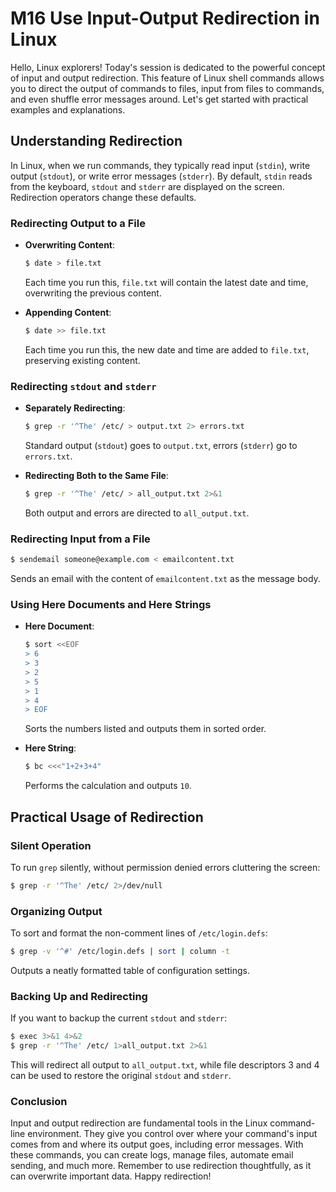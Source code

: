 # M16 Use Input-Output Redirection in Linux

Hello, Linux explorers! Today's session is dedicated to the powerful concept of input and output redirection. This feature of Linux shell commands allows you to direct the output of commands to files, input from files to commands, and even shuffle error messages around. Let's get started with practical examples and explanations.

## Understanding Redirection

In Linux, when we run commands, they typically read input (`stdin`), write output (`stdout`), or write error messages (`stderr`). By default, `stdin` reads from the keyboard, `stdout` and `stderr` are displayed on the screen. Redirection operators change these defaults.

### Redirecting Output to a File

- **Overwriting Content**:

  ```bash
  $ date > file.txt
  ```
  Each time you run this, `file.txt` will contain the latest date and time, overwriting the previous content.

- **Appending Content**:

  ```bash
  $ date >> file.txt
  ```
  Each time you run this, the new date and time are added to `file.txt`, preserving existing content.

### Redirecting `stdout` and `stderr`

- **Separately Redirecting**:

  ```bash
  $ grep -r '^The' /etc/ > output.txt 2> errors.txt
  ```
  Standard output (`stdout`) goes to `output.txt`, errors (`stderr`) go to `errors.txt`.

- **Redirecting Both to the Same File**:

  ```bash
  $ grep -r '^The' /etc/ > all_output.txt 2>&1
  ```
  Both output and errors are directed to `all_output.txt`.

### Redirecting Input from a File

```bash
$ sendemail someone@example.com < emailcontent.txt
```
Sends an email with the content of `emailcontent.txt` as the message body.

### Using Here Documents and Here Strings

- **Here Document**:

  ```bash
  $ sort <<EOF
  > 6
  > 3
  > 2
  > 5
  > 1
  > 4
  > EOF
  ```
  Sorts the numbers listed and outputs them in sorted order.

- **Here String**:

  ```bash
  $ bc <<<"1+2+3+4"
  ```
  Performs the calculation and outputs `10`.

## Practical Usage of Redirection

### Silent Operation

To run `grep` silently, without permission denied errors cluttering the screen:

```bash
$ grep -r '^The' /etc/ 2>/dev/null
```

### Organizing Output

To sort and format the non-comment lines of `/etc/login.defs`:

```bash
$ grep -v '^#' /etc/login.defs | sort | column -t
```

Outputs a neatly formatted table of configuration settings.

### Backing Up and Redirecting

If you want to backup the current `stdout` and `stderr`:

```bash
$ exec 3>&1 4>&2
$ grep -r '^The' /etc/ 1>all_output.txt 2>&1
```

This will redirect all output to `all_output.txt`, while file descriptors 3 and 4 can be used to restore the original `stdout` and `stderr`.

### Conclusion

Input and output redirection are fundamental tools in the Linux command-line environment. They give you control over where your command's input comes from and where its output goes, including error messages. With these commands, you can create logs, manage files, automate email sending, and much more. Remember to use redirection thoughtfully, as it can overwrite important data. Happy redirection!